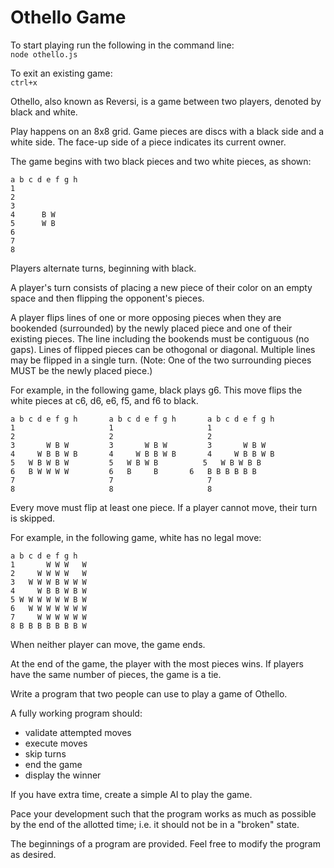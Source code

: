 # Othello Game

To start playing run the following in the command line:   
`node othello.js`

To exit an existing game:   
`ctrl+x`

Othello, also known as Reversi, is a game between two players, denoted by black and white.
 
Play happens on an 8x8 grid. Game pieces are discs with a black side and a
white side. The face-up side of a piece indicates its current owner.

The game begins with two black pieces and two white pieces, as shown:
```
a b c d e f g h
1
2
3
4      B W
5      W B
6
7
8
```

Players alternate turns, beginning with black.

A player's turn consists of placing a new piece of their color on an empty space
and then flipping the opponent's pieces.

A player flips lines of one or more opposing pieces when they are bookended
(surrounded) by the newly placed piece and one of their existing pieces. The line
including the bookends must be contiguous (no gaps). Lines of flipped pieces
can be othogonal or diagonal. Multiple lines may be flipped in a single turn.
(Note: One of the two surrounding pieces MUST be the newly placed piece.)

For example, in the following game, black plays g6. This move flips the white
pieces at c6, d6, e6, f5, and f6 to black.
```
a b c d e f g h       a b c d e f g h       a b c d e f g h
1                     1                     1
2                     2                     2
3       W B W         3       W B W         3       W B W
4     W B B W B       4     W B B W B       4     W B B W B
5   W B W B W         5   W B W B          5   W B W B B
6   B W W W W         6   B     B       6   B B B B B B
7                     7                     7
8                     8                     8
```
Every move must flip at least one piece. If a player cannot move, their turn is
skipped.

For example, in the following game, white has no legal move:
```
a b c d e f g h
1       W W W   W
2     W W W W   W
3   W W W B W W W
4     W B B W B W
5 W W W W W W B W
6   W W W W W W W
7     W W W W W W
8 B B B B B B B W
```

When neither player can move, the game ends.

At the end of the game, the player with the most pieces wins. If players have the same number of pieces, the game is a tie.

Write a program that two people can use to play a game of Othello.

A fully working program should:
- validate attempted moves
- execute moves
- skip turns
- end the game
- display the winner

If you have extra time, create a simple AI to play the game.

Pace your development such that the program works as much as possible by the end of the allotted time; i.e. it should not be in a "broken" state.

The beginnings of a program are provided. Feel free to modify the program as desired.
